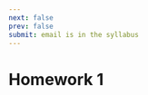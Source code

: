 ```yaml
---
next: false
prev: false
submit: email is in the syllabus
---
```

# Homework 1
<!--@include: ../../../parts/setup-gh-cli.md -->
